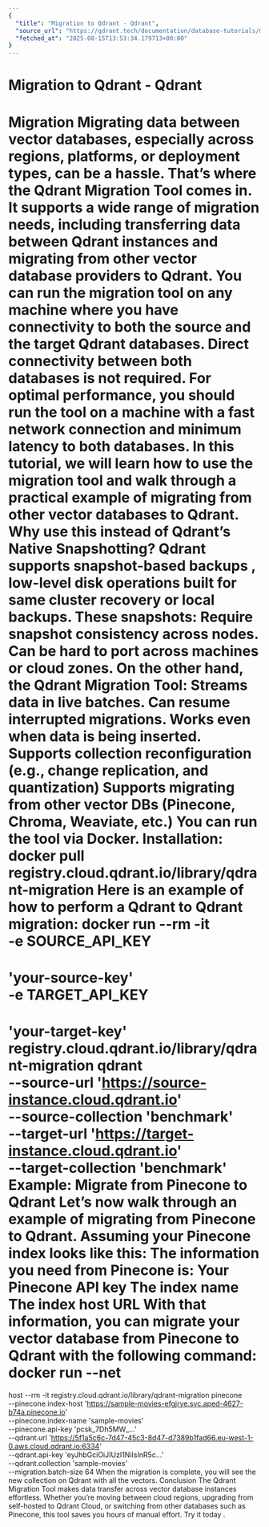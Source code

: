 ```yaml
---
{
  "title": "Migration to Qdrant - Qdrant",
  "source_url": "https://qdrant.tech/documentation/database-tutorials/migration/",
  "fetched_at": "2025-08-15T13:53:34.179713+00:00"
}
---
```


# Migration to Qdrant - Qdrant

Migration
Migrating data between vector databases, especially across regions, platforms, or deployment types, can be a hassle. That’s where the
Qdrant Migration Tool
comes in. It supports a wide range of migration needs, including transferring data between Qdrant instances and migrating from other vector database providers to Qdrant.
You can run the migration tool on any machine where you have connectivity to both the source and the target Qdrant databases. Direct connectivity between both databases is not required. For optimal performance, you should run the tool on a machine with a fast network connection and minimum latency to both databases.
In this tutorial, we will learn how to use the migration tool and walk through a practical example of migrating from other vector databases to Qdrant.
Why use this instead of Qdrant’s Native Snapshotting?
Qdrant supports
snapshot-based backups
, low-level disk operations built for same cluster recovery or local backups. These snapshots:
Require snapshot consistency across nodes.
Can be hard to port across machines or cloud zones.
On the other hand, the Qdrant Migration Tool:
Streams data in live batches.
Can resume interrupted migrations.
Works even when data is being inserted.
Supports collection reconfiguration (e.g., change replication, and quantization)
Supports migrating from other vector DBs (Pinecone, Chroma, Weaviate, etc.)
You can run the tool via Docker.
Installation:
docker pull registry.cloud.qdrant.io/library/qdrant-migration
Here is an example of how to perform a Qdrant to Qdrant migration:
docker run --rm -it
\
-e
SOURCE_API_KEY
=
'your-source-key'
\
-e
TARGET_API_KEY
=
'your-target-key'
\
registry.cloud.qdrant.io/library/qdrant-migration qdrant
\
--source-url
'https://source-instance.cloud.qdrant.io'
\
--source-collection
'benchmark'
\
--target-url
'https://target-instance.cloud.qdrant.io'
\
--target-collection
'benchmark'
Example: Migrate from Pinecone to Qdrant
Let’s now walk through an example of migrating from Pinecone to Qdrant. Assuming your Pinecone index looks like this:
The information you need from Pinecone is:
Your Pinecone API key
The index name
The index host URL
With that information, you can migrate your vector database from Pinecone to Qdrant with the following command:
docker run --net
=
host --rm -it registry.cloud.qdrant.io/library/qdrant-migration pinecone
\
--pinecone.index-host
'https://sample-movies-efgjrye.svc.aped-4627-b74a.pinecone.io'
\
--pinecone.index-name
'sample-movies'
\
--pinecone.api-key
'pcsk_7Dh5MW_…'
\
--qdrant.url
'https://5f1a5c6c-7d47-45c3-8d47-d7389b1fad66.eu-west-1-0.aws.cloud.qdrant.io:6334'
\
--qdrant.api-key
'eyJhbGciOiJIUzI1NiIsInR5c…'
\
--qdrant.collection
'sample-movies'
\
--migration.batch-size
64
When the migration is complete, you will see the new collection on Qdrant with all the vectors.
Conclusion
The
Qdrant Migration Tool
makes data transfer across vector database instances effortless. Whether you’re moving between cloud regions, upgrading from self-hosted to Qdrant Cloud, or switching from other databases such as Pinecone, this tool saves you hours of manual effort.
Try it today
.
